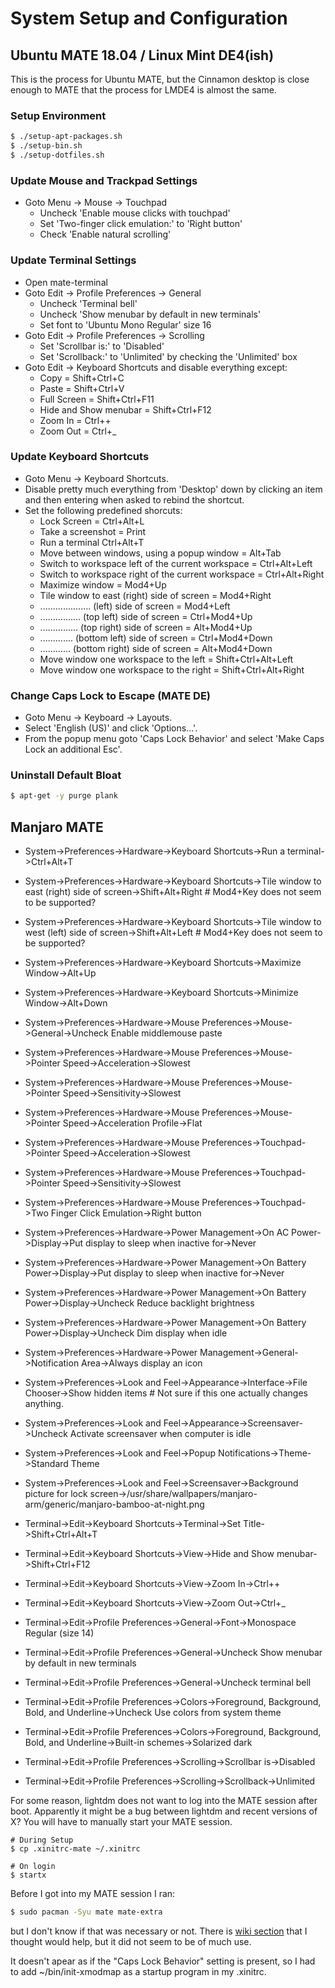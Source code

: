 System Setup and Configuration
==============================

## Ubuntu MATE 18.04 / Linux Mint DE4(ish)
This is the process for Ubuntu MATE, but the Cinnamon desktop is close enough
to MATE that the process for LMDE4 is almost the same.

### Setup Environment
```sh
$ ./setup-apt-packages.sh
$ ./setup-bin.sh
$ ./setup-dotfiles.sh
```

### Update Mouse and Trackpad Settings
+ Goto Menu -> Mouse -> Touchpad
  + Uncheck 'Enable mouse clicks with touchpad'
  + Set 'Two-finger click emulation:' to 'Right button'
  + Check 'Enable natural scrolling'

### Update Terminal Settings
+ Open mate-terminal
+ Goto Edit -> Profile Preferences -> General
  + Uncheck 'Terminal bell'
  + Uncheck 'Show menubar by default in new terminals'
  + Set font to 'Ubuntu Mono Regular' size 16
+ Goto Edit -> Profile Preferences -> Scrolling
  + Set 'Scrollbar is:' to 'Disabled'
  + Set 'Scrollback:' to 'Unlimited' by checking the 'Unlimited' box
+ Goto Edit -> Keyboard Shortcuts and disable everything except:
  + Copy = Shift+Ctrl+C
  + Paste = Shift+Ctrl+V
  + Full Screen = Shift+Ctrl+F11
  + Hide and Show menubar = Shift+Ctrl+F12
  + Zoom In = Ctrl++
  + Zoom Out = Ctrl+\_

### Update Keyboard Shortcuts
+ Goto Menu -> Keyboard Shortcuts.
+ Disable pretty much everything from 'Desktop' down by clicking an item
  and then entering <backspace> when asked to rebind the shortcut.
+ Set the following predefined shorcuts:
  + Lock Screen = Ctrl+Alt+L
  + Take a screenshot = Print
  + Run a terminal Ctrl+Alt+T
  + Move between windows, using a popup window = Alt+Tab
  + Switch to workspace left of the current workspace = Ctrl+Alt+Left
  + Switch to workspace right of the current workspace = Ctrl+Alt+Right
  + Maximize window = Mod4+Up
  + Tile window to east (right) side of screen = Mod4+Right
  + .................... (left) side of screen = Mod4+Left
  + ................ (top left) side of screen = Ctrl+Mod4+Up
  + ............... (top right) side of screen = Alt+Mod4+Up
  + ............. (bottom left) side of screen = Ctrl+Mod4+Down
  + ............ (bottom right) side of screen = Alt+Mod4+Down
  + Move window one workspace to the left = Shift+Ctrl+Alt+Left
  + Move window one workspace to the right = Shift+Ctrl+Alt+Right

### Change Caps Lock to Escape (MATE DE)
+ Goto Menu -> Keyboard -> Layouts.
+ Select 'English (US)' and click 'Options...'.
+ From the popup menu goto 'Caps Lock Behavior' and select 'Make Caps Lock an
  additional Esc'.

### Uninstall Default Bloat
```sh
$ apt-get -y purge plank
```

## Manjaro MATE
+ System->Preferences->Hardware->Keyboard Shortcuts->Run a terminal->Ctrl+Alt+T
+ System->Preferences->Hardware->Keyboard Shortcuts->Tile window to east (right) side of screen->Shift+Alt+Right # Mod4+Key does not seem to be supported?
+ System->Preferences->Hardware->Keyboard Shortcuts->Tile window to west (left) side of screen->Shift+Alt+Left   # Mod4+Key does not seem to be supported?
+ System->Preferences->Hardware->Keyboard Shortcuts->Maximize Window->Alt+Up
+ System->Preferences->Hardware->Keyboard Shortcuts->Minimize Window->Alt+Down
+ System->Preferences->Hardware->Mouse Preferences->Mouse->General->Uncheck Enable middlemouse paste
+ System->Preferences->Hardware->Mouse Preferences->Mouse->Pointer Speed->Acceleration->Slowest
+ System->Preferences->Hardware->Mouse Preferences->Mouse->Pointer Speed->Sensitivity->Slowest
+ System->Preferences->Hardware->Mouse Preferences->Mouse->Pointer Speed->Acceleration Profile->Flat
+ System->Preferences->Hardware->Mouse Preferences->Touchpad->Pointer Speed->Acceleration->Slowest
+ System->Preferences->Hardware->Mouse Preferences->Touchpad->Pointer Speed->Sensitivity->Slowest
+ System->Preferences->Hardware->Mouse Preferences->Touchpad->Two Finger Click Emulation->Right button
+ System->Preferences->Hardware->Power Management->On AC Power->Display->Put display to sleep when inactive for->Never
+ System->Preferences->Hardware->Power Management->On Battery Power->Display->Put display to sleep when inactive for->Never
+ System->Preferences->Hardware->Power Management->On Battery Power->Display->Uncheck Reduce backlight brightness
+ System->Preferences->Hardware->Power Management->On Battery Power->Display->Uncheck Dim display when idle
+ System->Preferences->Hardware->Power Management->General->Notification Area->Always display an icon
+ System->Preferences->Look and Feel->Appearance->Interface->File Chooser->Show hidden items # Not sure if this one actually changes anything.
+ System->Preferences->Look and Feel->Appearance->Screensaver->Uncheck Activate screensaver when computer is idle
+ System->Preferences->Look and Feel->Popup Notifications->Theme->Standard Theme
+ System->Preferences->Look and Feel->Screensaver->Background picture for lock screen->/usr/share/wallpapers/manjaro-arm/generic/manjaro-bamboo-at-night.png

+ Terminal->Edit->Keyboard Shortcuts->Terminal->Set Title->Shift+Ctrl+Alt+T
+ Terminal->Edit->Keyboard Shortcuts->View->Hide and Show menubar->Shift+Ctrl+F12
+ Terminal->Edit->Keyboard Shortcuts->View->Zoom In->Ctrl++
+ Terminal->Edit->Keyboard Shortcuts->View->Zoom Out->Ctrl+_
+ Terminal->Edit->Profile Preferences->General->Font->Monospace Regular (size 14)
+ Terminal->Edit->Profile Preferences->General->Uncheck Show menubar by default in new terminals
+ Terminal->Edit->Profile Preferences->General->Uncheck terminal bell
+ Terminal->Edit->Profile Preferences->Colors->Foreground, Background, Bold, and Underline->Uncheck Use colors from system theme
+ Terminal->Edit->Profile Preferences->Colors->Foreground, Background, Bold, and Underline->Built-in schemes->Solarized dark
+ Terminal->Edit->Profile Preferences->Scrolling->Scrollbar is->Disabled
+ Terminal->Edit->Profile Preferences->Scrolling->Scrollback->Unlimited

For some reason, lightdm does not want to log into the MATE session after boot.
Apparently it might be a bug between lightdm and recent versions of X?
You will have to manually start your MATE session.
```
# During Setup
$ cp .xinitrc-mate ~/.xinitrc

# On login
$ startx
```

Before I got into my MATE session I ran:
```sh
$ sudo pacman -Syu mate mate-extra
```
but I don't know if that was necessary or not.
There is [wiki section](https://wiki.archlinux.org/title/LightDM#Infinite_login_loop)
that I thought would help, but it did not seem to be of much use.

It doesn't apear as if the "Caps Lock Behavior" setting is present, so I had to
add ~/bin/init-xmodmap as a startup program in my .xinitrc.
